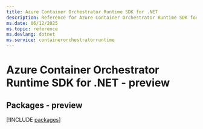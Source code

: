 ```yaml
---
title: Azure Container Orchestrator Runtime SDK for .NET
description: Reference for Azure Container Orchestrator Runtime SDK for .NET
ms.date: 06/12/2025
ms.topic: reference
ms.devlang: dotnet
ms.service: containerorchestratorruntime
---
```

# Azure Container Orchestrator Runtime SDK for .NET - preview
## Packages - preview
[!INCLUDE [packages](container-orchestrator-runtime-index.md)]